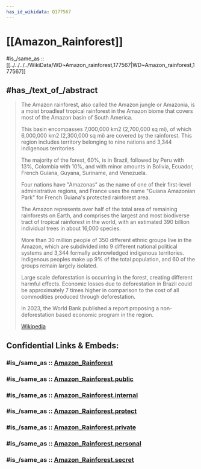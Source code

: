 ```yaml
---
has_id_wikidata: Q177567
---
```


# [[Amazon_Rainforest]] 

#is_/same_as :: [[../../../../WikiData/WD~Amazon_rainforest,177567|WD~Amazon_rainforest,177567]] 


## #has_/text_of_/abstract 

> The Amazon rainforest, also called the Amazon jungle or Amazonia, 
> is a moist broadleaf tropical rainforest in the Amazon biome 
> that covers most of the Amazon basin of South America. 
> 
> This basin encompasses 7,000,000 km2 (2,700,000 sq mi), 
> of which 6,000,000 km2 (2,300,000 sq mi) are covered by the rainforest. 
> This region includes territory belonging to nine nations and 3,344 indigenous territories.
>
> The majority of the forest, 60%, is in Brazil, followed by Peru with 13%, Colombia with 10%, 
> and with minor amounts in Bolivia, Ecuador, French Guiana, Guyana, Suriname, and Venezuela. 
> 
> Four nations have "Amazonas" as the name of one of their first-level administrative regions, 
> and France uses the name "Guiana Amazonian Park" for French Guiana's protected rainforest area. 
> 
> The Amazon represents over half of the total area of remaining rainforests on Earth, 
> and comprises the largest and most biodiverse tract of tropical rainforest in the world, 
> with an estimated 390 billion individual trees in about 16,000 species.
>
> More than 30 million people of 350 different ethnic groups live in the Amazon, 
> which are subdivided into 9 different national political systems and 
> 3,344 formally acknowledged indigenous territories. 
> Indigenous peoples make up 9% of the total population, 
> and 60 of the groups remain largely isolated.
>
> Large scale deforestation is occurring in the forest, creating different harmful effects. 
> Economic losses due to deforestation in Brazil could be approximately 7 times higher 
> in comparison to the cost of all commodities produced through deforestation. 
> 
> In 2023, the World Bank published a report 
> proposing a non-deforestation based economic program in the region.
>
> [Wikipedia](https://en.wikipedia.org/wiki/Amazon%20rainforest) 


## Confidential Links & Embeds: 

### #is_/same_as :: [Amazon_Rainforest](/_Standards/Earth/Continent/America~South/Amazon_River/Amazon_Rainforest.md) 

### #is_/same_as :: [Amazon_Rainforest.public](/_public/Earth/Continent/America~South/Amazon_River/Amazon_Rainforest.public.md) 

### #is_/same_as :: [Amazon_Rainforest.internal](/_internal/Earth/Continent/America~South/Amazon_River/Amazon_Rainforest.internal.md) 

### #is_/same_as :: [Amazon_Rainforest.protect](/_protect/Earth/Continent/America~South/Amazon_River/Amazon_Rainforest.protect.md) 

### #is_/same_as :: [Amazon_Rainforest.private](/_private/Earth/Continent/America~South/Amazon_River/Amazon_Rainforest.private.md) 

### #is_/same_as :: [Amazon_Rainforest.personal](/_personal/Earth/Continent/America~South/Amazon_River/Amazon_Rainforest.personal.md) 

### #is_/same_as :: [Amazon_Rainforest.secret](/_secret/Earth/Continent/America~South/Amazon_River/Amazon_Rainforest.secret.md)

